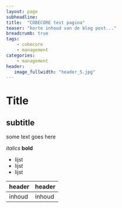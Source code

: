 ```yaml
---
layout: page
subheadline: 
title:  "COBECORE test pagina"
teaser: "korte inhoud van de blog post..."
breadcrumb: true
tags:
    - cobecore
    - management
categories:
    - management
header:
   image_fullwidth: "header_5.jpg"   
---
```


# Title
## subtitle

some text goes here

*italics*
**bold**

- lijst
- lijst
- lijst

| header | header |
|--------|--------|
|inhoud  | inhoud |
